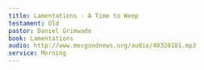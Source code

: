 ```yaml
---
title: Lamentations - A Time to Weep
testament: Old
pastor: Daniel Grimwade
book: Lamentations
audio: http://www.mecgoodnews.org/audio/40320181.mp3
service: Morning
---
```

